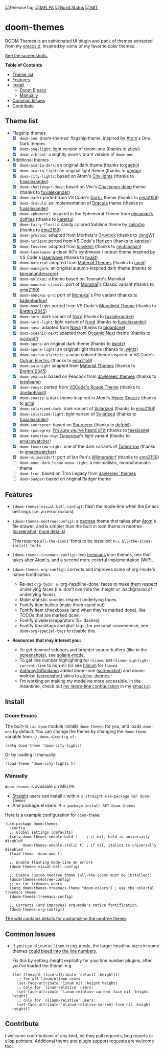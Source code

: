 ![Release tag](https://img.shields.io/github/tag/hlissner/emacs-doom-themes.svg?label=release&style=flat-square)
[![MELPA](http://melpa.org/packages/doom-themes-badge.svg?style=flat-square)](http://melpa.org/#/doom-themes)
[![Build Status](https://travis-ci.org/hlissner/emacs-doom-themes.svg?branch=master&style=flat-square)](https://travis-ci.org/hlissner/emacs-doom-themes)
[![MIT](https://img.shields.io/badge/license-MIT-green.svg?style=flat-square)](./LICENSE)

# doom-themes

DOOM Themes is an opinionated UI plugin and pack of themes extracted from my
[emacs.d], inspired by some of my favorite color themes.

[See the screenshots.][screenshots]

**Table of Contents**

- [Theme list](#theme-list)
- [Features](#features)
- [Install](#install)
    - [Doom Emacs](#doom-emacs)
    - [Manually](#manually)
- [Common Issues](#common-issues)
- [Contribute](#contribute)

## Theme list

- Flagship themes
  - [X] `doom-one`: doom-themes' flagship theme, inspired by [Atom]'s One Dark themes
  - [X] `doom-one-light`: light version of doom-one (thanks to [ztlevi])
  - [X] `doom-vibrant`: a slightly more vibrant version of `doom-one`
- Additional themes
  - [X] `doom-acario-dark`: an original dark theme (thanks to [gagbo])
  - [X] `doom-acario-light`: an original light theme (thanks to [gagbo])
  - [X] `doom-city-lights`: based on Atom's [City lights][city-lights] (thanks to [fuxialexander])
  - [X] `doom-challenger-deep`: based on Vim's [Challenger deep][challenger-deep] theme (thanks to [fuxialexander])
  - [X] `doom-dark+` ported from VS Code's [Dark+][dark+] theme (thanks to [ema2159])
  - [X] `doom-dracula`: an implementation of [Dracula][dracula] theme (thanks to [fuxialexander])
  - [X] `doom-ephemeral`: inspired in the Ephemeral Theme from [elenapan's dotfiles] (thanks to [karetsu])
  - [X] `doom-fairy-floss`: a candy colored Sublime theme by [sailorhg] (thanks to [ema2159])
  - [X] `doom-gruvbox`: adapted from Morhetz's [Gruvbox][gruvbox] (thanks to [JongW])
  - [X] `doom-horizon`: ported from VS Code's [Horizon][horizon] (thanks to [karetsu])
  - [X] `doom-Iosvkem`: adapted from [Iosvkem][Iosvkem] (thanks to [neutaaaaan])
  - [X] `doom-laserwave`: a clean 80's synthwave / outrun theme inspired by VS Code's [laserwave][laserwave] (thanks to [hyakt])
  - [X] `doom-material` adapted from [Material Themes] (thanks to [tam5])
  - [X] `doom-manegarm`: an original autumn-inspired dark theme (thanks to [kenranunderscore])
  - [X] `doom-molokai`: a theme based on Texmate's Monokai
  - [X] `doom-monokai-classic`: port of [Monokai]'s Classic variant (thanks to [ema2159])
  - [X] `doom-monokai-pro`: port of [Monokai]'s Pro variant (thanks to [kadenbarlow]) 
  - [X] `doom-moonlight` ported from VS Code's [Moonlight Theme] (thanks to [Brettm12345])
  - [X] `doom-nord`: dark variant of [Nord][nord] (thanks to [fuxialexander])
  - [X] `doom-nord-light`: light variant of [Nord][nord] (thanks to [fuxialexander])
  - [X] `doom-nova`: adapted from [Nova] (thanks to [bigardone])
  - [X] `doom-oceanic-next`: adapted from [Oceanic Next] theme (thanks to [juanwolf])
  - [X] `doom-opera`: an original dark theme (thanks to [jwintz])
  - [X] `doom-opera-light`: an original light theme (thanks to [jwintz])
  - [X] `doom-outrun-electric`: a neon colored theme inspired in VS Code's [Outrun Electric][outrun] (thanks to [ema2159])
  - [X] `doom-palenight` adapted from [Material Themes] (thanks to [Brettm12345])
  - [X] `doom-peacock`: based on Peacock from [daylerees' themes][daylerees] (thanks to [teesloane])
  - [X] `doom-rouge`: ported from [VSCode's Rouge Theme][rouge theme]  (thanks to [JordanFaust])
  - [X] `doom-snazzy`: a dark theme inspired in Atom's [Hyper Snazzy][snazzy] (thanks to [ar1a])
  - [X] `doom-solarized-dark`: dark variant of [Solarized][solarized] (thanks to [ema2159])
  - [X] `doom-solarized-light`: light variant of [Solarized][solarized] (thanks to [fuxialexander])
  - [X] `doom-sourcerer`: based on [Sourcerer][sourcerer] (thanks to [defphil])
  - [X] `doom-spacegrey`: [I'm sure you've heard of it][spacegrey] (thanks to [teesloane])
  - [x] `doom-tomorrow-day`: [Tomorrow][tomorrow]'s light variant (thanks to [emacswatcher])
  - [X] `doom-tomorrow-night`: one of the dark variants of [Tomorrow][tomorrow] (thanks to [emacswatcher])
  - [X] `doom-wilmersdorf`: port of Ian Pan's [Wilmersdorf] (thanks to [ema2159])
  - [ ] `doom-mono-dark` / `doom-mono-light`: a minimalistic, monochromatic theme
  - [ ] `doom-tron`: based on Tron Legacy from [daylerees' themes][daylerees]
  - [ ] `doom-badger`: based on original Badger theme

## Features

- `(doom-themes-visual-bell-config)`: flash the mode-line when the Emacs bell
  rings (i.e. an error occurs).
- `(doom-themes-neotree-config)`: a [neotree] theme that takes after [Atom]'s
  file drawer, and is simpler than the built in icon theme in neotree
  ([screenshot](/../screenshots/doom-one.png), [more details][wiki]).

  This requires `all-the-icons`' fonts to be installed: `M-x
  all-the-icons-install-fonts`
- `(doom-themes-treemacs-config)`: two [treemacs] icon themes, one that takes after
  [Atom]'s, and a second more colorful implementation (WIP).
- `(doom-themes-org-config)`: corrects and improves some of org-mode's native
  fontification.
  -  Re-set `org-todo' & `org-headline-done' faces to make them respect
     underlying faces (i.e. don't override the :height or :background of
     underlying faces).
  -  Make statistic cookies respect underlying faces.
  -  Fontify item bullets (make them stand out)
  -  Fontify item checkboxes (and when they're marked done), like TODOs that
     are marked done.
  -  Fontify dividers/separators (5+ dashes)
  -  Fontify #hashtags and @at-tags, for personal convenience; see
     `doom-org-special-tags` to disable this.
- **Resources that may interest you:**
  - To get dimmed sidebars and brighter source buffers (like in the
    [screenshots]), see [solaire-mode].
  - To get line number highlighting for `nlinum`, set
    `nlinum-highlight-current-line` to non-nil (or see [hlinum] for `linum`).
  - [AnthonyDiGirolamo] added doom-one ([screenshot][airline-doom-one]) and
    doom-molokai ([screenshot][airline-doom-molokai]) skins to
    [airline-themes][airline-themes].
  - I'm working on making my modeline more accessible. In the meantime, check
    out [my mode-line configuration][mode-line] in my [emacs.d].

## Install

### Doom Emacs

The built-in `:ui doom` module installs `doom-themes` for you, and loads
`doom-one` by default. You can change the theme by changing the `doom-theme`
variable from `~/.doom.d/config.el`:

``` emacs-lisp
(setq doom-theme 'doom-city-lights)
```

Or by loading it manually:

``` emacs-lisp
(load-theme 'doom-city-lights t)
```

### Manually

`doom-themes` is available on MELPA.

- [Straight](https://github.com/raxod502/straight.el) users can install it with
  `M-x straight-use-package RET doom-themes`
- And package.el users: `M-x package-install RET doom-themes`

Here is a example configuration for `doom-theme`:

```emacs-lisp
(use-package doom-themes
  :config
  ;; Global settings (defaults)
  (setq doom-themes-enable-bold t    ; if nil, bold is universally disabled
        doom-themes-enable-italic t) ; if nil, italics is universally disabled
  (load-theme 'doom-one t)

  ;; Enable flashing mode-line on errors
  (doom-themes-visual-bell-config)
  
  ;; Enable custom neotree theme (all-the-icons must be installed!)
  (doom-themes-neotree-config)
  ;; or for treemacs users
  (setq doom-themes-treemacs-theme "doom-colors") ; use the colorful treemacs theme
  (doom-themes-treemacs-config)
  
  ;; Corrects (and improves) org-mode's native fontification.
  (doom-themes-org-config))
```

[The wiki contains details for customizing the neotree theme][wiki].

## Common Issues

+ If you use `nlinum` or `linum` in org-mode, the larger headline sizes in some
  themes [could bleed into the line numbers](https://github.com/hlissner/emacs-doom-themes/issues/86).

  Fix this by setting :height explicitly for your line number plugins, after
  you've loaded the theme. e.g.

  ```emacs-lisp
  (let ((height (face-attribute 'default :height)))
    ;; for all linum/nlinum users
    (set-face-attribute 'linum nil :height height)
    ;; only for `linum-relative' users:
    (set-face-attribute 'linum-relative-current-face nil :height height)
    ;; only for `nlinum-relative' users:
    (set-face-attribute 'nlinum-relative-current-face nil :height height))
  ```

## Contribute

I welcome contributions of any kind, be they pull requests, bug reports or elisp
pointers. Additional theme and plugin support requests are welcome too.


[AnthonyDiGirolamo]: https://github.com/AnthonyDiGirolamo
[Atom]: http://atom.io
[Nova]: https://trevordmiller.com/projects/nova
[airline-doom-molokai]: https://github.com/AnthonyDiGirolamo/airline-themes/raw/master/screenshots/airline-doom-molokai-theme.png
[airline-doom-one]: https://github.com/AnthonyDiGirolamo/airline-themes/raw/master/screenshots/airline-doom-one-theme.png
[airline-themes]: https://github.com/AnthonyDiGirolamo/airline-themes
[all-the-icons]: https://github.com/domtronn/all-the-icons.el
[ar1a]: https://github.com/ar1a
[bigardone]: https://github.com/bigardone
[Brettm12345]: https://github.com/Brettm12345
[challenger-deep]: https://github.com/challenger-deep-theme/vim
[city-lights]: http://citylights.xyz/
[dark+]: https://github.com/microsoft/vscode/blob/master/extensions/theme-defaults/themes/dark_plus.json
[daylerees]: http://daylerees.github.io/
[defphil]: https://github.com/defphil
[dracula]: https://draculatheme.com/
[elenapan's dotfiles]: https://github.com/elenapan/dotfiles
[ema2159]: https://github.com/ema2159
[emacs.d]: https://github.com/hlissner/.emacs.d
[emacswatcher]: https://github.com/emacswatcher
[fuxialexander]: https://github.com/fuxialexander
[gagbo]: https://github.com/gagbo 
[gruvbox]: https://github.com/morhetz/gruvbox
[horizon]: https://github.com/jolaleye/horizon-theme-vscode
[hlinum]: https://melpa.org/#/hlinum
[issues]: https://github.com/hlissner/emacs-doom-themes/issues
[Iosvkem]: https://github.com/neutaaaaan/iosvkem
[juanwolf]: https://github.com/juanwolf
[JongW]: https://github.com/JongW
[jwintz]: https://github.com/jwintz
[kadenbarlow]: https://github.com/kadenbarlow
[karetsu]: https://github.com/karetsu
[kenranunderscore]: https://github.com/kenranunderscore
[Material Themes]: https://github.com/equinusocio/vsc-material-theme
[Moonlight Theme]: https://github.com/atomiks/moonlight-vscode-theme
[mode-line]: https://github.com/hlissner/.emacs.d/blob/master/modules/ui/doom-modeline/config.el
[Monokai]: https://monokai.pro/
[neotree]: https://github.com/jaypei/emacs-neotree
[nlinum-hl]: https://github.com/hlissner/emacs-nlinum-hl
[neutaaaaan]: https://github.com/neutaaaaan
[nord]: https://www.nordtheme.com/
[Oceanic Next]: https://github.com/voronianski/oceanic-next-color-scheme
[outrun]: https://github.com/samrap/outrun-theme-vscode
[sailorhg]: https://sailorhg.github.io/fairyfloss/
[screenshots]: https://github.com/hlissner/emacs-doom-themes/tree/screenshots
[snazzy]: https://github.com/sindresorhus/hyper-snazzy
[solarized]: http://ethanschoonover.com/solarized
[solaire-mode]: https://github.com/hlissner/emacs-solaire-mode
[sourcerer]: https://github.com/xero/sourcerer.vim
[spacegrey]: http://kkga.github.io/spacegray/
[tam5]: https://github.com/tam5
[teesloane]: https://github.com/teesloane
[tomorrow]: https://github.com/ChrisKempson/Tomorrow-Theme
[treemacs]: https://github.com/Alexander-Miller/treemacs
[wiki]: https://github.com/hlissner/emacs-doom-themes/wiki
[Wilmersdorf]: https://github.com/ianpan870102/wilmersdorf-emacs-theme
[ztlevi]: https://github.com/ztlevi
[laserwave]: https://github.com/Jaredk3nt/laserwave
[hyakt]: https://github.com/hyakt
[rouge theme]: https://github.com/josefaidt/rouge-theme 
[JordanFaust]: https://github.com/JordanFaust
